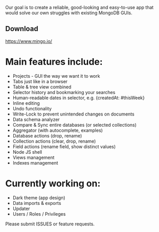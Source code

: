 Our goal is to create a reliable, good-looking and easy-to-use app that would solve our own struggles with existing MongoDB GUIs. 

## Download
https://www.mingo.io/

# Main features include: 
- Projects - GUI the way we want it to work
- Tabs just like in a browser
- Table & tree view combined
- Selector history and bookmarking your searches
- Human-readable dates in selector, e.g. {createdAt: #thisWeek}
- Inline editing
- Undo functionality
- Write-Lock to prevent unintended changes on documents
- Data schema analyzer
- Compare & Sync entire databases (or selected collections)
- Aggregator (with autocomplete, examples)
- Database actions (drop, rename)
- Collection actions (clear, drop, rename)
- Field actions (rename field, show distinct values)
- Node JS shell
- Views management
- Indexes management


# Currently working on:
- Dark theme (app design)
- Data imports & exports
- Updater
- Users / Roles / Privileges

Please submit ISSUES or feature requests.
